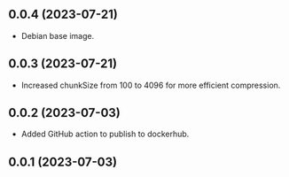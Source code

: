 ## 0.0.4 (2023-07-21)


- Debian base image.


## 0.0.3 (2023-07-21)


- Increased chunkSize from 100 to 4096 for more efficient compression.


## 0.0.2 (2023-07-03)


- Added GitHub action to publish to dockerhub.


## 0.0.1 (2023-07-03)

